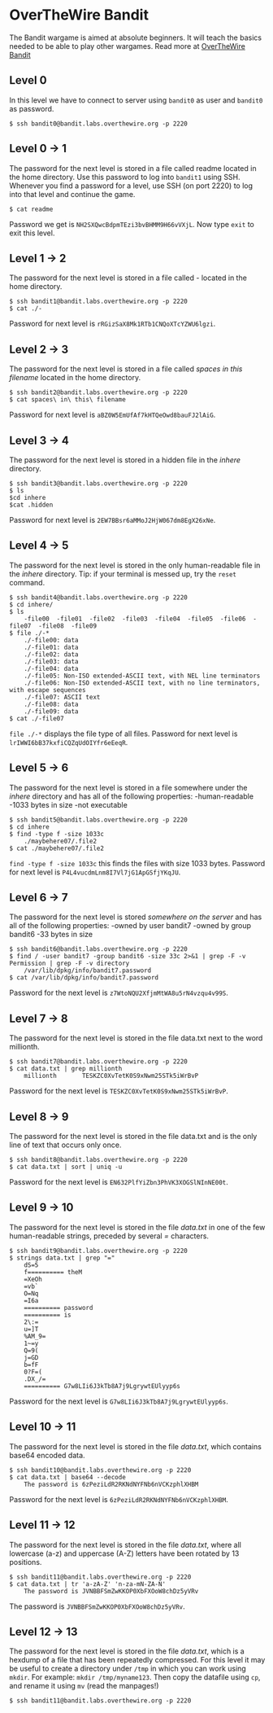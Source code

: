 # OverTheWire Bandit

The Bandit wargame is aimed at absolute beginners. It will teach the basics needed to be able to play other wargames. Read more at [OverTheWire Bandit](https://overthewire.org/wargames/bandit/)

## Level 0
In this level we have to connect to server using `bandit0` as user and `bandit0` as password.
```
$ ssh bandit0@bandit.labs.overthewire.org -p 2220
```

## Level 0 -> 1
The password for the next level is stored in a file called readme located in the home directory. Use this password to log into `bandit1` using SSH. Whenever you find a password for a level, use SSH (on port 2220) to log into that level and continue the game.
```
$ cat readme
```
Password we get is `NH2SXQwcBdpmTEzi3bvBHMM9H66vVXjL`. Now type `exit` to exit this level.

## Level 1 -> 2
The password for the next level is stored in a file called *-* located in the home directory.
```
$ ssh bandit1@bandit.labs.overthewire.org -p 2220
$ cat ./-
```
Password for next level is `rRGizSaX8Mk1RTb1CNQoXTcYZWU6lgzi`.

## Level 2 -> 3
The password for the next level is stored in a file called *spaces in this filename* located in the home directory.
```
$ ssh bandit2@bandit.labs.overthewire.org -p 2220
$ cat spaces\ in\ this\ filename
```
Password for next level is `aBZ0W5EmUfAf7kHTQeOwd8bauFJ2lAiG`.

## Level 3 -> 4
The password for the next level is stored in a hidden file in the *inhere* directory.
```
$ ssh bandit3@bandit.labs.overthewire.org -p 2220
$ ls
$cd inhere
$cat .hidden
```
Password for next level is `2EW7BBsr6aMMoJ2HjW067dm8EgX26xNe`.

## Level 4 -> 5
The password for the next level is stored in the only human-readable file in the *inhere* directory. Tip: if your terminal is messed up, try the `reset` command.

```
$ ssh bandit4@bandit.labs.overthewire.org -p 2220
$ cd inhere/
$ ls
    -file00  -file01  -file02  -file03  -file04  -file05  -file06  -file07  -file08  -file09
$ file ./-*
    ./-file00: data
    ./-file01: data
    ./-file02: data
    ./-file03: data
    ./-file04: data
    ./-file05: Non-ISO extended-ASCII text, with NEL line terminators
    ./-file06: Non-ISO extended-ASCII text, with no line terminators, with escape sequences
    ./-file07: ASCII text
    ./-file08: data
    ./-file09: data
$ cat ./-file07
```
`file ./-*` displays the file type of all files.
Password for next level is `lrIWWI6bB37kxfiCQZqUdOIYfr6eEeqR`.

## Level 5 -> 6
The password for the next level is stored in a file somewhere under the *inhere* directory and has all of the following properties:
-human-readable
-1033 bytes in size
-not executable
```
$ ssh bandit5@bandit.labs.overthewire.org -p 2220
$ cd inhere
$ find -type f -size 1033c
    ./maybehere07/.file2
$ cat ./maybehere07/.file2
```
`find -type f -size 1033c` this finds the files with size 1033 bytes.
Password for next level is `P4L4vucdmLnm8I7Vl7jG1ApGSfjYKqJU`.

## Level 6 -> 7
The password for the next level is stored *somewhere on the server* and has all of the following properties:
-owned by user bandit7
-owned by group bandit6
-33 bytes in size
```
$ ssh bandit6@bandit.labs.overthewire.org -p 2220
$ find / -user bandit7 -group bandit6 -size 33c 2>&1 | grep -F -v Permission | grep -F -v directory
    /var/lib/dpkg/info/bandit7.password
$ cat /var/lib/dpkg/info/bandit7.password
```
Password for the next level is `z7WtoNQU2XfjmMtWA8u5rN4vzqu4v99S`.

## Level 7 -> 8
The password for the next level is stored in the file data.txt next to the word millionth.
```
$ ssh bandit7@bandit.labs.overthewire.org -p 2220
$ cat data.txt | grep millionth
    millionth       TESKZC0XvTetK0S9xNwm25STk5iWrBvP
```
Password for the next level is `TESKZC0XvTetK0S9xNwm25STk5iWrBvP`.

## Level 8 -> 9
The password for the next level is stored in the file data.txt and is the only line of text that occurs only once.
```
$ ssh bandit8@bandit.labs.overthewire.org -p 2220
$ cat data.txt | sort | uniq -u
```
Password for the next level is `EN632PlfYiZbn3PhVK3XOGSlNInNE00t`.

## Level 9 -> 10
The password for the next level is stored in the file *data.txt* in one of the few human-readable strings, preceded by several *=* characters.
```
$ ssh bandit9@bandit.labs.overthewire.org -p 2220
$ strings data.txt | grep "="
    dS=5
    f========== theM
    =XeOh
    =vb`
    O=Nq
    =I6a
    ========== password
    ========== is
    2\:=
    u=]T
    %AM_9=
    1~=y
    Q=9(
    j=GD
    b=fF
    0?F=(
    .DX_/=
    ========== G7w8LIi6J3kTb8A7j9LgrywtEUlyyp6s
```
Password for the next level is `G7w8LIi6J3kTb8A7j9LgrywtEUlyyp6s`.

## Level 10 -> 11
The password for the next level is stored in the file *data.txt*, which contains base64 encoded data.
```
$ ssh bandit10@bandit.labs.overthewire.org -p 2220
$ cat data.txt | base64 --decode
    The password is 6zPeziLdR2RKNdNYFNb6nVCKzphlXHBM
```
Password for the next level is `6zPeziLdR2RKNdNYFNb6nVCKzphlXHBM`.

## Level 11 -> 12
The password for the next level is stored in the file *data.txt*, where all lowercase (a-z) and uppercase (A-Z) letters have been rotated by 13 positions.
```
$ ssh bandit11@bandit.labs.overthewire.org -p 2220
$ cat data.txt | tr 'a-zA-Z' 'n-za-mN-ZA-N'
    The password is JVNBBFSmZwKKOP0XbFXOoW8chDz5yVRv
```
The password is `JVNBBFSmZwKKOP0XbFXOoW8chDz5yVRv`.

## Level 12 -> 13
The password for the next level is stored in the file *data.txt*, which is a hexdump of a file that has been repeatedly compressed. For this level it may be useful to create a directory under `/tmp` in which you can work using `mkdir`. For example: `mkdir /tmp/myname123`. Then copy the datafile using `cp`, and rename it using `mv` (read the manpages!)
```
$ ssh bandit11@bandit.labs.overthewire.org -p 2220


```
